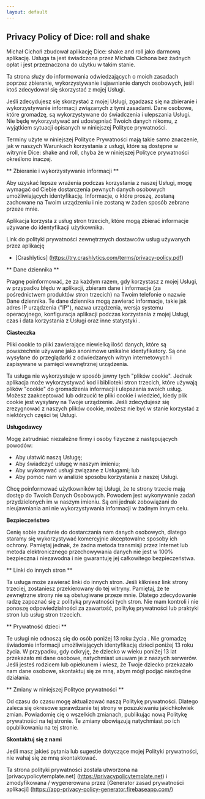 ```yaml
---
layout: default
---
```


## Privacy Policy of Dice: roll and shake

Michał Cichoń zbudował aplikację Dice: shake and roll jako darmową aplikację. Usługa ta jest świadczona przez Michała Cichona bez żadnych opłat i jest przeznaczona do użytku w takim stanie.

Ta strona służy do informowania odwiedzających o moich zasadach poprzez zbieranie, wykorzystywanie i ujawnianie danych osobowych, jeśli ktoś zdecydował się skorzystać z mojej Usługi.

Jeśli zdecydujesz się skorzystać z mojej Usługi, zgadzasz się na zbieranie i wykorzystywanie informacji związanych z tymi zasadami. Dane osobowe, które gromadzę, są wykorzystywane do świadczenia i ulepszania Usługi. Nie będę wykorzystywać ani udostępniać Twoich danych nikomu, z wyjątkiem sytuacji opisanych w niniejszej Polityce prywatności.

Terminy użyte w niniejszej Polityce Prywatności mają takie samo znaczenie, jak w naszych Warunkach korzystania z usługi, które są dostępne w witrynie Dice: shake and roll, chyba że w niniejszej Polityce prywatności określono inaczej.

** Zbieranie i wykorzystywanie informacji **

Aby uzyskać lepsze wrażenia podczas korzystania z naszej Usługi, mogę wymagać od Ciebie dostarczenia pewnych danych osobowych umożliwiających identyfikację. Informacje, o które proszę, zostaną zachowane na Twoim urządzeniu i nie zostaną w żaden sposób zebrane przeze mnie.

Aplikacja korzysta z usług stron trzecich, które mogą zbierać informacje używane do identyfikacji użytkownika.

Link do polityki prywatności zewnętrznych dostawców usług używanych przez aplikację

* [Crashlytics] (https://try.crashlytics.com/terms/privacy-policy.pdf)

** Dane dziennika **

Pragnę poinformować, że za każdym razem, gdy korzystasz z mojej Usługi, w przypadku błędu w aplikacji, zbieram dane i informacje (za pośrednictwem produktów stron trzecich) na Twoim telefonie o nazwie Dane dziennika. Te dane dziennika mogą zawierać informacje, takie jak adres IP urządzenia ("IP"), nazwa urządzenia, wersja systemu operacyjnego, konfiguracja aplikacji podczas korzystania z mojej Usługi, czas i data korzystania z Usługi oraz inne statystyki .

**Ciasteczka**

Pliki cookie to pliki zawierające niewielką ilość danych, które są powszechnie używane jako anonimowe unikalne identyfikatory. Są one wysyłane do przeglądarki z odwiedzanych witryn internetowych i zapisywane w pamięci wewnętrznej urządzenia.

Ta usługa nie wykorzystuje w sposób jawny tych "plików cookie". Jednak aplikacja może wykorzystywać kod i biblioteki stron trzecich, które używają plików "cookie" do gromadzenia informacji i ulepszania swoich usług. Możesz zaakceptować lub odrzucić te pliki cookie i wiedzieć, kiedy plik cookie jest wysyłany na Twoje urządzenie. Jeśli zdecydujesz się zrezygnować z naszych plików cookie, możesz nie być w stanie korzystać z niektórych części tej Usługi.

**Usługodawcy**

Mogę zatrudniać niezależne firmy i osoby fizyczne z następujących powodów:

* Aby ułatwić naszą Usługę;
* Aby świadczyć usługę w naszym imieniu;
* Aby wykonywać usługi związane z Usługami; lub
* Aby pomóc nam w analizie sposobu korzystania z naszej Usługi.

Chcę poinformować użytkowników tej Usługi, że te strony trzecie mają dostęp do Twoich Danych Osobowych. Powodem jest wykonywanie zadań przydzielonych im w naszym imieniu. Są oni jednak zobowiązani do nieujawniania ani nie wykorzystywania informacji w żadnym innym celu.

**Bezpieczeństwo**

Cenię sobie zaufanie do dostarczania nam danych osobowych, dlatego staramy się wykorzystywać komercyjnie akceptowalne sposoby ich ochrony. Pamiętaj jednak, że żadna metoda transmisji przez Internet lub metoda elektronicznego przechowywania danych nie jest w 100% bezpieczna i niezawodna i nie gwarantuję jej całkowitego bezpieczeństwa.

** Linki do innych stron **

Ta usługa może zawierać linki do innych stron. Jeśli klikniesz link strony trzeciej, zostaniesz przekierowany do tej witryny. Pamiętaj, że te zewnętrzne strony nie są obsługiwane przeze mnie. Dlatego zdecydowanie radzę zapoznać się z polityką prywatności tych stron. Nie mam kontroli i nie ponoszę odpowiedzialności za zawartość, politykę prywatności lub praktyki stron lub usług stron trzecich.

** Prywatność dzieci **

Te usługi nie odnoszą się do osób poniżej 13 roku życia \. Nie gromadzę świadomie informacji umożliwiających identyfikację dzieci poniżej 13 roku życia. W przypadku, gdy odkryję, że dziecko w wieku poniżej 13 lat przekazało mi dane osobowe, natychmiast usuwam je z naszych serwerów. Jeśli jesteś rodzicem lub opiekunem i wiesz, że Twoje dziecko przekazało nam dane osobowe, skontaktuj się ze mną, abym mógł podjąć niezbędne działania.

** Zmiany w niniejszej Polityce prywatności **

Od czasu do czasu mogę aktualizować naszą Politykę prywatności. Dlatego zaleca się okresowe sprawdzanie tej strony w poszukiwaniu jakichkolwiek zmian. Powiadomię cię o wszelkich zmianach, publikując nową Politykę prywatności na tej stronie. Te zmiany obowiązują natychmiast po ich opublikowaniu na tej stronie.

**Skontaktuj się z nami**

Jeśli masz jakieś pytania lub sugestie dotyczące mojej Polityki prywatności, nie wahaj się ze mną skontaktować.

Ta strona polityki prywatności została utworzona na [privacypolicytemplate.net] (https://privacypolicytemplate.net) i zmodyfikowana / wygenerowana przez [Generator zasad prywatności aplikacji] (https://app-privacy-policy-generator.firebaseapp.com/)